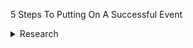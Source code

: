 5 Steps To Putting On A Successful Event
<details>
<summary>Research</summary>

  * Define your goals and objectives
  * Outline what your event will entail, and check it is feasible
  
</details>
